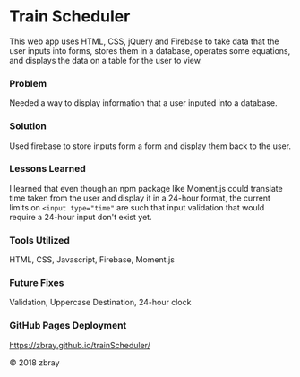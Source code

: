 # Train Scheduler

This web app uses HTML, CSS, jQuery and Firebase to take data that the user inputs into forms, stores them in a database, operates some equations, and displays the data on a table for the user to view.

### Problem

Needed a way to display information that a user inputed into a database.

### Solution

Used firebase to store inputs form a form and display them back to the user.

### Lessons Learned

I learned that even though an npm package like Moment.js could translate time taken from the user and display it in a 24-hour format, the current limits on `<input type="time"` are such that input validation that would require a 24-hour input don't exist yet.

### Tools Utilized

HTML, CSS, Javascript, Firebase, Moment.js

### Future Fixes

Validation, Uppercase Destination, 24-hour clock

### GitHub Pages Deployment
https://zbray.github.io/trainScheduler/

&copy; 2018 zbray
